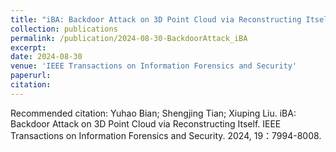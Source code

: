 ```yaml
---
title: "iBA: Backdoor Attack on 3D Point Cloud via Reconstructing Itself"
collection: publications
permalink: /publication/2024-08-30-BackdoorAttack_iBA
excerpt: 
date: 2024-08-30
venue: 'IEEE Transactions on Information Forensics and Security'
paperurl: 
citation: 
---
```



Recommended citation: Yuhao Bian; Shengjing Tian; Xiuping Liu. iBA: Backdoor Attack on 3D Point Cloud via Reconstructing Itself. IEEE Transactions on Information Forensics and Security. 2024, 19：7994-8008.